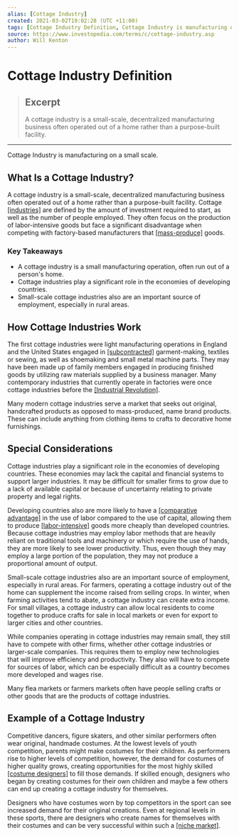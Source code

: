 ```yaml
---
alias: [Cottage Industry]
created: 2021-03-02T19:02:28 (UTC +11:00)
tags: [Cottage Industry Definition, Cottage Industry is manufacturing on a small scale.]
source: https://www.investopedia.com/terms/c/cottage-industry.asp
author: Will Kenton
---
```


# Cottage Industry Definition

> ## Excerpt
> A cottage industry is a small-scale, decentralized manufacturing business often operated out of a home rather than a purpose-built facility.

---

Cottage Industry is manufacturing on a small scale.
## What Is a Cottage Industry?

A cottage industry is a small-scale, decentralized manufacturing business often operated out of a home rather than a purpose-built facility. Cottage [[industries]](https://www.investopedia.com/terms/i/industry.asp) are defined by the amount of investment required to start, as well as the number of people employed. They often focus on the production of labor-intensive goods but face a significant disadvantage when competing with factory-based manufacturers that [[mass-produce]](https://www.investopedia.com/terms/m/mass-production.asp) goods.

### Key Takeaways

-   A cottage industry is a small manufacturing operation, often run out of a person's home.
-   Cottage industries play a significant role in the economies of developing countries.
-   Small-scale cottage industries also are an important source of employment, especially in rural areas.

## How Cottage Industries Work

The first cottage industries were light manufacturing operations in England and the United States engaged in [[subcontracted]](https://www.investopedia.com/terms/s/subcontracting.asp) garment-making, textiles or sewing, as well as shoemaking and small metal machine parts. They may have been made up of family members engaged in producing finished goods by utilizing raw materials supplied by a business manager. Many contemporary industries that currently operate in factories were once cottage industries before the [[Industrial Revolution]](https://www.investopedia.com/terms/i/industrial-revolution.asp).

Many modern cottage industries serve a market that seeks out original, handcrafted products as opposed to mass-produced, name brand products. These can include anything from clothing items to crafts to decorative home furnishings.

## Special Considerations

Cottage industries play a significant role in the economies of developing countries. These economies may lack the capital and financial systems to support larger industries. It may be difficult for smaller firms to grow due to a lack of available capital or because of uncertainty relating to private property and legal rights.

Developing countries also are more likely to have a [[comparative advantage]](https://www.investopedia.com/terms/c/comparativeadvantage.asp) in the use of labor compared to the use of capital, allowing them to produce [[labor-intensive]](https://www.investopedia.com/terms/l/laborintensive.asp) goods more cheaply than developed countries. Because cottage industries may employ labor methods that are heavily reliant on traditional tools and machinery or which require the use of hands, they are more likely to see lower productivity. Thus, even though they may employ a large portion of the population, they may not produce a proportional amount of output.

Small-scale cottage industries also are an important source of employment, especially in rural areas. For farmers, operating a cottage industry out of the home can supplement the income raised from selling crops. In winter, when farming activities tend to abate, a cottage industry can create extra income. For small villages, a cottage industry can allow local residents to come together to produce crafts for sale in local markets or even for export to larger cities and other countries.

While companies operating in cottage industries may remain small, they still have to compete with other firms, whether other cottage industries or larger-scale companies. This requires them to employ new technologies that will improve efficiency and productivity. They also will have to compete for sources of labor, which can be especially difficult as a country becomes more developed and wages rise.

Many flea markets or farmers markets often have people selling crafts or other goods that are the products of cottage industries.

## Example of a Cottage Industry

Competitive dancers, figure skaters, and other similar performers often wear original, handmade costumes. At the lowest levels of youth competition, parents might make costumes for their children. As performers rise to higher levels of competition, however, the demand for costumes of higher quality grows, creating opportunities for the most highly skilled [[costume designers]](https://www.investopedia.com/terms/e/externaleconomiesofscale.asp) to fill those demands. If skilled enough, designers who began by creating costumes for their own children and maybe a few others can end up creating a cottage industry for themselves.

Designers who have costumes worn by top competitors in the sport can see increased demand for their original creations. Even at regional levels in these sports, there are designers who create names for themselves with their costumes and can be very successful within such a [[niche market]](https://www.investopedia.com/articles/financialcareers/07/idea-clients.asp).
